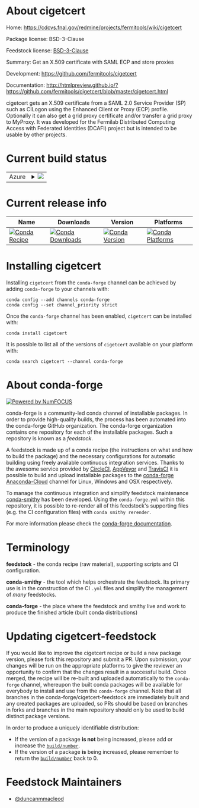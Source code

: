 About cigetcert
===============

Home: https://cdcvs.fnal.gov/redmine/projects/fermitools/wiki/cigetcert

Package license: BSD-3-Clause

Feedstock license: [BSD-3-Clause](https://github.com/conda-forge/cigetcert-feedstock/blob/master/LICENSE.txt)

Summary: Get an X.509 certificate with SAML ECP and store proxies

Development: https://github.com/fermitools/cigetcert

Documentation: http://htmlpreview.github.io/?https://github.com/fermitools/cigetcert/blob/master/cigetcert.html

cigetcert gets an X.509 certificate from a SAML 2.0 Service Provider
(SP) such as CILogon using the Enhanced Client or Proxy (ECP)
profile. Optionally it can also get a grid proxy certificate and/or
transfer a grid proxy to MyProxy. It was developed for the Fermilab
Distributed Computing Access with Federated Identities (DCAFI) project
but is intended to be usable by other projects.


Current build status
====================


<table>
    
  <tr>
    <td>Azure</td>
    <td>
      <details>
        <summary>
          <a href="https://dev.azure.com/conda-forge/feedstock-builds/_build/latest?definitionId=7197&branchName=master">
            <img src="https://dev.azure.com/conda-forge/feedstock-builds/_apis/build/status/cigetcert-feedstock?branchName=master">
          </a>
        </summary>
        <table>
          <thead><tr><th>Variant</th><th>Status</th></tr></thead>
          <tbody><tr>
              <td>linux_64_python3.10.____cpython</td>
              <td>
                <a href="https://dev.azure.com/conda-forge/feedstock-builds/_build/latest?definitionId=7197&branchName=master">
                  <img src="https://dev.azure.com/conda-forge/feedstock-builds/_apis/build/status/cigetcert-feedstock?branchName=master&jobName=linux&configuration=linux_64_python3.10.____cpython" alt="variant">
                </a>
              </td>
            </tr><tr>
              <td>linux_64_python3.7.____cpython</td>
              <td>
                <a href="https://dev.azure.com/conda-forge/feedstock-builds/_build/latest?definitionId=7197&branchName=master">
                  <img src="https://dev.azure.com/conda-forge/feedstock-builds/_apis/build/status/cigetcert-feedstock?branchName=master&jobName=linux&configuration=linux_64_python3.7.____cpython" alt="variant">
                </a>
              </td>
            </tr><tr>
              <td>linux_64_python3.8.____cpython</td>
              <td>
                <a href="https://dev.azure.com/conda-forge/feedstock-builds/_build/latest?definitionId=7197&branchName=master">
                  <img src="https://dev.azure.com/conda-forge/feedstock-builds/_apis/build/status/cigetcert-feedstock?branchName=master&jobName=linux&configuration=linux_64_python3.8.____cpython" alt="variant">
                </a>
              </td>
            </tr><tr>
              <td>linux_64_python3.9.____cpython</td>
              <td>
                <a href="https://dev.azure.com/conda-forge/feedstock-builds/_build/latest?definitionId=7197&branchName=master">
                  <img src="https://dev.azure.com/conda-forge/feedstock-builds/_apis/build/status/cigetcert-feedstock?branchName=master&jobName=linux&configuration=linux_64_python3.9.____cpython" alt="variant">
                </a>
              </td>
            </tr><tr>
              <td>osx_64_python3.10.____cpython</td>
              <td>
                <a href="https://dev.azure.com/conda-forge/feedstock-builds/_build/latest?definitionId=7197&branchName=master">
                  <img src="https://dev.azure.com/conda-forge/feedstock-builds/_apis/build/status/cigetcert-feedstock?branchName=master&jobName=osx&configuration=osx_64_python3.10.____cpython" alt="variant">
                </a>
              </td>
            </tr><tr>
              <td>osx_64_python3.7.____cpython</td>
              <td>
                <a href="https://dev.azure.com/conda-forge/feedstock-builds/_build/latest?definitionId=7197&branchName=master">
                  <img src="https://dev.azure.com/conda-forge/feedstock-builds/_apis/build/status/cigetcert-feedstock?branchName=master&jobName=osx&configuration=osx_64_python3.7.____cpython" alt="variant">
                </a>
              </td>
            </tr><tr>
              <td>osx_64_python3.8.____cpython</td>
              <td>
                <a href="https://dev.azure.com/conda-forge/feedstock-builds/_build/latest?definitionId=7197&branchName=master">
                  <img src="https://dev.azure.com/conda-forge/feedstock-builds/_apis/build/status/cigetcert-feedstock?branchName=master&jobName=osx&configuration=osx_64_python3.8.____cpython" alt="variant">
                </a>
              </td>
            </tr><tr>
              <td>osx_64_python3.9.____cpython</td>
              <td>
                <a href="https://dev.azure.com/conda-forge/feedstock-builds/_build/latest?definitionId=7197&branchName=master">
                  <img src="https://dev.azure.com/conda-forge/feedstock-builds/_apis/build/status/cigetcert-feedstock?branchName=master&jobName=osx&configuration=osx_64_python3.9.____cpython" alt="variant">
                </a>
              </td>
            </tr>
          </tbody>
        </table>
      </details>
    </td>
  </tr>
</table>

Current release info
====================

| Name | Downloads | Version | Platforms |
| --- | --- | --- | --- |
| [![Conda Recipe](https://img.shields.io/badge/recipe-cigetcert-green.svg)](https://anaconda.org/conda-forge/cigetcert) | [![Conda Downloads](https://img.shields.io/conda/dn/conda-forge/cigetcert.svg)](https://anaconda.org/conda-forge/cigetcert) | [![Conda Version](https://img.shields.io/conda/vn/conda-forge/cigetcert.svg)](https://anaconda.org/conda-forge/cigetcert) | [![Conda Platforms](https://img.shields.io/conda/pn/conda-forge/cigetcert.svg)](https://anaconda.org/conda-forge/cigetcert) |

Installing cigetcert
====================

Installing `cigetcert` from the `conda-forge` channel can be achieved by adding `conda-forge` to your channels with:

```
conda config --add channels conda-forge
conda config --set channel_priority strict
```

Once the `conda-forge` channel has been enabled, `cigetcert` can be installed with:

```
conda install cigetcert
```

It is possible to list all of the versions of `cigetcert` available on your platform with:

```
conda search cigetcert --channel conda-forge
```


About conda-forge
=================

[![Powered by
NumFOCUS](https://img.shields.io/badge/powered%20by-NumFOCUS-orange.svg?style=flat&colorA=E1523D&colorB=007D8A)](https://numfocus.org)

conda-forge is a community-led conda channel of installable packages.
In order to provide high-quality builds, the process has been automated into the
conda-forge GitHub organization. The conda-forge organization contains one repository
for each of the installable packages. Such a repository is known as a *feedstock*.

A feedstock is made up of a conda recipe (the instructions on what and how to build
the package) and the necessary configurations for automatic building using freely
available continuous integration services. Thanks to the awesome service provided by
[CircleCI](https://circleci.com/), [AppVeyor](https://www.appveyor.com/)
and [TravisCI](https://travis-ci.com/) it is possible to build and upload installable
packages to the [conda-forge](https://anaconda.org/conda-forge)
[Anaconda-Cloud](https://anaconda.org/) channel for Linux, Windows and OSX respectively.

To manage the continuous integration and simplify feedstock maintenance
[conda-smithy](https://github.com/conda-forge/conda-smithy) has been developed.
Using the ``conda-forge.yml`` within this repository, it is possible to re-render all of
this feedstock's supporting files (e.g. the CI configuration files) with ``conda smithy rerender``.

For more information please check the [conda-forge documentation](https://conda-forge.org/docs/).

Terminology
===========

**feedstock** - the conda recipe (raw material), supporting scripts and CI configuration.

**conda-smithy** - the tool which helps orchestrate the feedstock.
                   Its primary use is in the construction of the CI ``.yml`` files
                   and simplify the management of *many* feedstocks.

**conda-forge** - the place where the feedstock and smithy live and work to
                  produce the finished article (built conda distributions)


Updating cigetcert-feedstock
============================

If you would like to improve the cigetcert recipe or build a new
package version, please fork this repository and submit a PR. Upon submission,
your changes will be run on the appropriate platforms to give the reviewer an
opportunity to confirm that the changes result in a successful build. Once
merged, the recipe will be re-built and uploaded automatically to the
`conda-forge` channel, whereupon the built conda packages will be available for
everybody to install and use from the `conda-forge` channel.
Note that all branches in the conda-forge/cigetcert-feedstock are
immediately built and any created packages are uploaded, so PRs should be based
on branches in forks and branches in the main repository should only be used to
build distinct package versions.

In order to produce a uniquely identifiable distribution:
 * If the version of a package **is not** being increased, please add or increase
   the [``build/number``](https://docs.conda.io/projects/conda-build/en/latest/resources/define-metadata.html#build-number-and-string).
 * If the version of a package **is** being increased, please remember to return
   the [``build/number``](https://docs.conda.io/projects/conda-build/en/latest/resources/define-metadata.html#build-number-and-string)
   back to 0.

Feedstock Maintainers
=====================

* [@duncanmmacleod](https://github.com/duncanmmacleod/)

